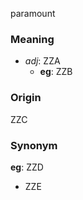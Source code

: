 paramount
### Meaning
+ _adj_: ZZA
    + __eg__: ZZB

### Origin

ZZC

### Synonym

__eg__: ZZD

+ ZZE


